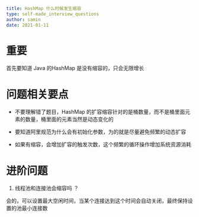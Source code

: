 ```yaml
title: HashMap 什么时候发生缩容
type: self-made_interview_questions
author: samin
date: 2021-01-11 
```

# 重要

首先要知道 Java 的HashMap 是没有缩容的，只会无限增长

# 问题相关要点

- 不要理解错了题目，HashMap 的扩容缩容针对的是桶数量，而不是桶里面元素的数量，桶里面的元素当然是动态变化的

- 要知道阿里规范为什么会有初始化参数，为的就是尽量避免频繁的动态扩容

- 如果有缩容，会增加扩容的触发次数，这个频繁的循环操作增加系统资源消耗

# 进阶问题

1. 线程池和连接池会缩容吗 ？

会的，可以设置最大空闲时间，当某个连接达到这个时间会自动关闭，最终保持设置的池最小连接数
